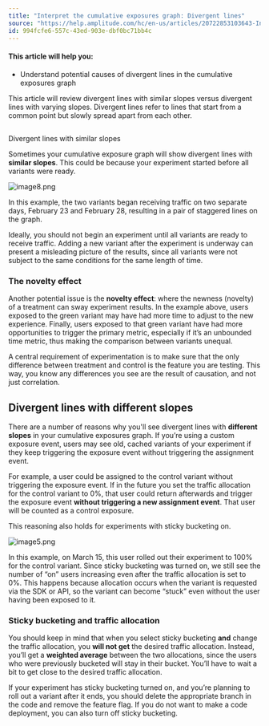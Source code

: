 ```yaml
---
title: "Interpret the cumulative exposures graph: Divergent lines"
source: "https://help.amplitude.com/hc/en-us/articles/20722853103643-Interpret-the-cumulative-exposures-graph-Divergent-lines"
id: 994fcfe6-557c-43ed-903e-dbf0bc71bb4c
---
```


#### This article will help you:

* Understand potential causes of divergent lines in the cumulative exposures graph

This article will review divergent lines with similar slopes versus divergent lines with varying slopes. Divergent lines refer to lines that start from a common point but slowly spread apart from each other. 

## 
Divergent lines with similar slopes

Sometimes your cumulative exposure graph will show divergent lines with **similar slopes**. This could be because your experiment started before all variants were ready.

![image8.png](/output/img/advanced-techniques/image8-png.png) 

In this example, the two variants began receiving traffic on two separate days, February 23 and February 28, resulting in a pair of staggered lines on the graph.

Ideally, you should not begin an experiment until all variants are ready to receive traffic. Adding a new variant after the experiment is underway can present a misleading picture of the results, since all variants were not subject to the same conditions for the same length of time. 

### The novelty effect

Another potential issue is the **novelty effect**: where the newness (novelty) of a treatment can sway experiment results. In the example above, users exposed to the green variant may have had more time to adjust to the new experience. Finally, users exposed to that green variant have had more opportunities to trigger the primary metric, especially if it’s an unbounded time metric, thus making the comparison between variants unequal.

A central requirement of experimentation is to make sure that the only difference between treatment and control is the feature you are testing. This way, you know any differences you see are the result of causation, and not just correlation. 

## Divergent lines with different slopes

There are a number of reasons why you'll see divergent lines with **different slopes** in your cumulative exposures graph. If you’re using a custom exposure event, users may see old, cached variants of your experiment if they keep triggering the exposure event without triggering the assignment event.

For example, a user could be assigned to the control variant without triggering the exposure event. If in the future you set the traffic allocation for the control variant to 0%, that user could return afterwards and trigger the exposure event **without triggering a new assignment event**. That user will be counted as a control exposure.

This reasoning also holds for experiments with sticky bucketing on.

 ![image5.png](/output/img/advanced-techniques/image5-png.png)

In this example, on March 15, this user rolled out their experiment to 100% for the control variant. Since sticky bucketing was turned on, we still see the number of “on” users increasing even after the traffic allocation is set to 0%. This happens because allocation occurs when the variant is requested via the SDK or API, so the variant can become “stuck” even without the user having been exposed to it. 

### Sticky bucketing and traffic allocation

You should keep in mind that when you select sticky bucketing **and** change the traffic allocation, you **will not get** the desired traffic allocation. Instead, you’ll get a **weighted average** between the two allocations, since the users who were previously bucketed will stay in their bucket. You’ll have to wait a bit to get close to the desired traffic allocation. 

If your experiment has sticky bucketing turned on, and you’re planning to roll out a variant after it ends, you should delete the appropriate branch in the code and remove the feature flag. If you do not want to make a code deployment, you can also turn off sticky bucketing.
